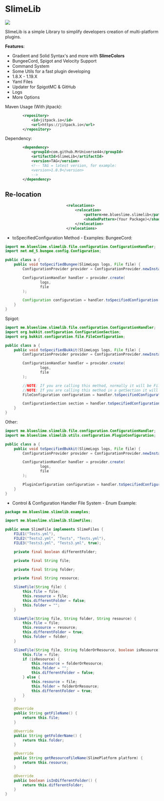 # SlimeLib

[![](https://jitpack.io/v/MrUniverse44/SlimeLib.svg)](https://jitpack.io/#MrUniverse44/SlimeLib)

SlimeLib is a simple Library to simplify developers
creation of multi-platform plugins.

**Features**:
* Gradient and Solid Syntax's and more with **SlimeColors**
* BungeeCord, Spigot and Velocity Support
* Command System
* Some Utils for a fast plugin developing
* 1.8.X - 1.19.X
* Yaml Files
* Updater for SpigotMC & GitHub
* Logs
* More Options

Maven Usage (With jitpack):
```XML
        <repository>
            <id>jitpack.io</id>
            <url>https://jitpack.io</url>
        </repository>
```

Dependency:
```XML
        <dependency>
            <groupId>com.github.MrUniverse44</groupId>
            <artifactId>SlimeLib</artifactId>
            <version>TAG</version>
            <!-- TAG = latest version, for example:
            <version>1.0.9</version>
            -->
        </dependency>
```

## Re-location

```XML
                            <relocations>
                                <relocation>
                                    <pattern>me.blueslime.slimelib</pattern>
                                    <shadedPattern>(Your Package)</shadedPattern>
                                </relocation>
                            </relocations>
```

* toSpecifiedConfiguration Method - Examples:
BungeeCord:

```Java
import me.blueslime.slimelib.file.configuration.ConfigurationHandler;
import net.md_5.bungee.config.Configuration;

public class a {
    public void toSpecifiedBungee(SlimeLogs logs, File file) {
        ConfigurationProvider provider = ConfigurationProvider.newInstance();

        ConfigurationHandler handler = provider.create(
                logs,
                file
        );

        Configuration configuration = handler.toSpecifiedConfiguration();
    }
}
```
Spigot:

```Java
import me.blueslime.slimelib.file.configuration.ConfigurationHandler;
import org.bukkit.configuration.ConfigurationSection;
import org.bukkit.configuration.file.FileConfiguration;

public class a {
    public void toSpecifiedBukkit(SlimeLogs logs, File file) {
        ConfigurationProvider provider = ConfigurationProvider.newInstance();

        ConfigurationHandler handler = provider.create(
                logs,
                file
        );

        //NOTE: If you are calling this method, normally it will be FileConfiguration, but
        //NOTE: If you are calling this method in a getSection it will be a ConfigurationSection
        FileConfiguration configuration = handler.toSpecifiedConfiguration();

        ConfigurationSection section = handler.toSpecifiedConfiguration();
    }
}
```

Other:

```Java
import me.blueslime.slimelib.file.configuration.ConfigurationHandler;
import me.blueslime.slimelib.utils.configuration.PluginConfiguration;

public class a {
    public void toSpecifiedBukkit(SlimeLogs logs, File file) {
        ConfigurationProvider provider = ConfigurationProvider.newInstance();

        ConfigurationHandler handler = provider.create(
                logs,
                file
        );

        PluginConfiguration configuration = handler.toSpecifiedConfiguration();
    }
}
```

* Control & Configuration Handler File System - Enum Example:

```Java
package me.blueslime.slimelib.examples;

import me.blueslime.slimelib.SlimeFiles;

public enum SlimeFile implements SlimeFiles {
    FILE1("Tests.yml"),
    FILE2("Tests2.yml", "Tests", "Tests.yml"),
    FILE3("Tests3.yml", "Tests3.yml", true);

    private final boolean differentFolder;

    private final String file;

    private final String folder;

    private final String resource;

    SlimeFile(String file) {
        this.file = file;
        this.resource = file;
        this.differentFolder = false;
        this.folder = "";
    }

    SlimeFile(String file, String folder, String resource) {
        this.file = file;
        this.resource = resource;
        this.differentFolder = true;
        this.folder = folder;
    }

    SlimeFile(String file, String folderOrResource, boolean isResource) {
        this.file = file;
        if (isResource) {
            this.resource = folderOrResource;
            this.folder = "";
            this.differentFolder = false;
        } else {
            this.resource = file;
            this.folder = folderOrResource;
            this.differentFolder = true;
        }
    }

    @Override
    public String getFileName() {
        return this.file;
    }

    @Override
    public String getFolderName() {
        return this.folder;
    }

    @Override
    public String getResourceFileName(SlimePlatform platform) {
        return this.resource;
    }

    @Override
    public boolean isInDifferentFolder() {
        return this.differentFolder;
    }
}
```